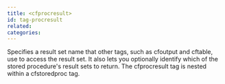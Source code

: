 ```yaml
---
title: <cfprocresult>
id: tag-procresult
related:
categories:
---
```


Specifies a result set name that other tags, such as cfoutput and cftable, use to access
  the result set. It also lets you optionally identify which of the stored procedure's result sets to
  return. The cfprocresult tag is nested within a cfstoredproc tag.